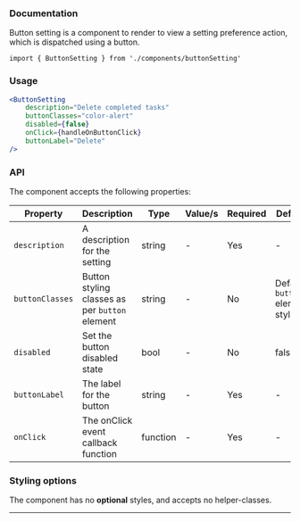 ### Documentation

Button setting is a component to render to view a setting preference action, which is dispatched using a button.

`import { ButtonSetting } from './components/buttonSetting'`

### Usage

```jsx
<ButtonSetting
	description="Delete completed tasks"
	buttonClasses="color-alert"
	disabled={false}
	onClick={handleOnButtonClick}
	buttonLabel="Delete"
/>
```

### API

The component accepts the following properties:

Property | Description | Type | Value/s | Required | Default
-|-|-|-|-|-
`description` | A description for the setting | string | - | Yes | -
`buttonClasses` | Button styling classes as per `button` element | string | - | No | Default `button` element styles
`disabled` | Set the button disabled state | bool | - | No | false
`buttonLabel` | The label for the button | string | - | Yes | -
`onClick` | The onClick event callback function | function | - | Yes | -

### Styling options

The component has no **optional** styles, and accepts no helper-classes.

---